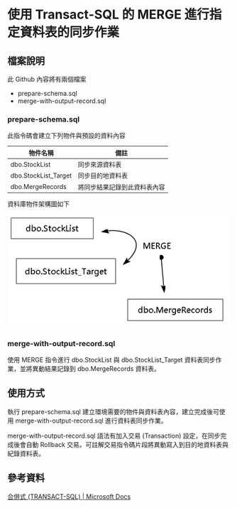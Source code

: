 # 使用 Transact-SQL 的 MERGE 進行指定資料表的同步作業

## 檔案說明

此 Github 內容將有兩個檔案
- prepare-schema.sql
- merge-with-output-record.sql

### prepare-schema.sql 

此指令碼會建立下列物件與預設的資料內容

| 物件名稱 | 備註 |
| -- | -- |
| dbo.StockList | 同步來源資料表 |
| dbo.StockList_Target | 同步目的地資料表 |
| dbo.MergeRecords | 將同步結果記錄到此資料表內容 |

資料庫物件架構圖如下

![img](https://raw.githubusercontent.com/txstudio/t-sql-merge-logs-record/master/img/structure.gif)

### merge-with-output-record.sql

使用 MERGE 指令進行 dbo.StockList 與 dbo.StockList_Target 資料表同步作業，並將異動結果記錄到 dbo.MergeRecords 資料表。

## 使用方式

執行 prepare-schema.sql 建立環境需要的物件與資料表內容，建立完成後可使用 merge-with-output-record.sql 進行資料表同步作業。

merge-with-output-record.sql 語法有加入交易 (Transaction) 設定，在同步完成後會自動 Rollback 交易。可註解交易指令碼片段將異動寫入到目的地資料表與紀錄資料表。

## 參考資料
[合併式 (TRANSACT-SQL) | Microsoft Docs](https://docs.microsoft.com/zh-tw/sql/t-sql/statements/merge-transact-sql)
